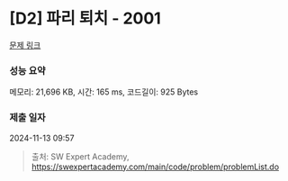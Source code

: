 # [D2] 파리 퇴치 - 2001 

[문제 링크](https://swexpertacademy.com/main/code/problem/problemDetail.do?contestProbId=AV5PzOCKAigDFAUq) 

### 성능 요약

메모리: 21,696 KB, 시간: 165 ms, 코드길이: 925 Bytes

### 제출 일자

2024-11-13 09:57



> 출처: SW Expert Academy, https://swexpertacademy.com/main/code/problem/problemList.do